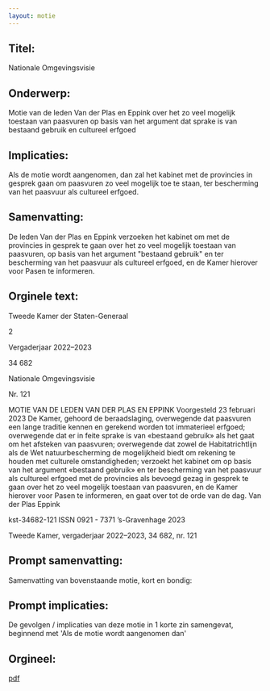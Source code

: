 ```yaml
---
layout: motie
---
```

## Titel:
Nationale Omgevingsvisie
## Onderwerp:
Motie van de leden Van der Plas en Eppink over het zo veel mogelijk toestaan van paasvuren op basis van het argument dat sprake is van bestaand gebruik en cultureel erfgoed
## Implicaties:

Als de motie wordt aangenomen, dan zal het kabinet met de provincies in gesprek gaan om paasvuren zo veel mogelijk toe te staan, ter bescherming van het paasvuur als cultureel erfgoed.
## Samenvatting:

De leden Van der Plas en Eppink verzoeken het kabinet om met de provincies in gesprek te gaan over het zo veel mogelijk toestaan van paasvuren, op basis van het argument "bestaand gebruik" en ter bescherming van het paasvuur als cultureel erfgoed, en de Kamer hierover voor Pasen te informeren.
## Orginele text:


Tweede Kamer der Staten-Generaal

2

Vergaderjaar 2022–2023

34 682

Nationale Omgevingsvisie

Nr. 121

MOTIE VAN DE LEDEN VAN DER PLAS EN EPPINK
Voorgesteld 23 februari 2023
De Kamer,
gehoord de beraadslaging,
overwegende dat paasvuren een lange traditie kennen en gerekend
worden tot immaterieel erfgoed;
overwegende dat er in feite sprake is van «bestaand gebruik» als het gaat
om het afsteken van paasvuren;
overwegende dat zowel de Habitatrichtlijn als de Wet natuurbescherming
de mogelijkheid biedt om rekening te houden met culturele omstandigheden;
verzoekt het kabinet om op basis van het argument «bestaand gebruik» en
ter bescherming van het paasvuur als cultureel erfgoed met de provincies
als bevoegd gezag in gesprek te gaan over het zo veel mogelijk toestaan
van paasvuren, en de Kamer hierover voor Pasen te informeren,
en gaat over tot de orde van de dag.
Van der Plas
Eppink

kst-34682-121
ISSN 0921 - 7371
’s-Gravenhage 2023

Tweede Kamer, vergaderjaar 2022–2023, 34 682, nr. 121


## Prompt samenvatting:
Samenvatting van bovenstaande motie, kort en bondig:


## Prompt implicaties:
De gevolgen / implicaties van deze motie in 1 korte zin samengevat, beginnend met 'Als de motie wordt aangenomen dan' 

## Orgineel:
[pdf](https://gegevensmagazijn.tweedekamer.nl/OData/v4/2.0/Document(24a94275-73b2-4fac-9d08-e8bb1bcc7338)/resource)

